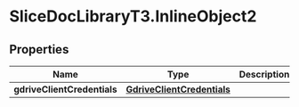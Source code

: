 # SliceDocLibraryT3.InlineObject2

## Properties

Name | Type | Description | Notes
------------ | ------------- | ------------- | -------------
**gdriveClientCredentials** | [**GdriveClientCredentials**](GdriveClientCredentials.md) |  | [optional] 


